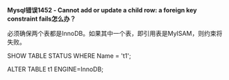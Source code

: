 **Mysql错误1452 - Cannot add or update a child row: a foreign key constraint fails怎么办？**


必须确保两个表都是InnoDB。如果其中一个表，即引用表是MyISAM，则约束将失败。

SHOW TABLE STATUS WHERE Name =  't1';

ALTER TABLE t1 ENGINE=InnoDB;